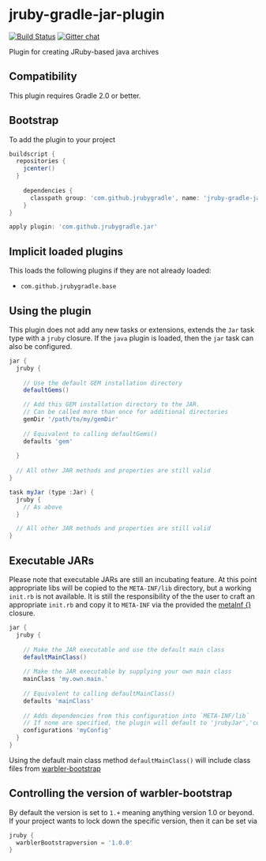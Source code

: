 jruby-gradle-jar-plugin
=======================

[![Build Status](https://buildhive.cloudbees.com/job/jruby-gradle/job/jruby-gradle-jar-plugin/badge/icon)](https://buildhive.cloudbees.com/job/jruby-gradle/job/jruby-gradle-jar-plugin/) [![Gitter chat](https://badges.gitter.im/jruby-gradle/jruby-gradle-plugin.png)](https://gitter.im/jruby-gradle/jruby-gradle-plugin)

Plugin for creating JRuby-based java archives


## Compatibility

This plugin requires Gradle 2.0 or better.

## Bootstrap

To add the plugin to your project
```groovy
buildscript {
  repositories {
    jcenter()
  }
  
    dependencies {
      classpath group: 'com.github.jrubygradle', name: 'jruby-gradle-jar-plugin', version: '0.1.1'
    }  
}

apply plugin: 'com.github.jrubygradle.jar'
```

## Implicit loaded plugins

This loads the following plugins if they are not already loaded:
+ `com.github.jrubygradle.base`

## Using the plugin

This plugin does not add any new tasks or extensions, extends the `Jar` task type with a `jruby` closure. If the `java` plugin
is loaded, then the `jar` task can also be configured.

```groovy
jar {
  jruby {
  
    // Use the default GEM installation directory
    defaultGems()

    // Add this GEM installation directory to the JAR.
    // Can be called more than once for additional directories
    gemDir '/path/to/my/gemDir'
    
    // Equivalent to calling defaultGems()
    defaults 'gem'
        
  }
  
  // All other JAR methods and properties are still valid
}

task myJar (type :Jar) {
  jruby {
    // As above
  }

  // All other JAR methods and properties are still valid
}

```

## Executable JARs

Please note that executable JARs are still an incubating feature. At this point appropriate libs will be copied
to the `META-INF/lib` directory, but a working `init.rb` is not available. It is still the responsibility of the
the user to craft an appropriate `init.rb` and copy it to `META-INF` via the provided the [metaInf {}](http://www.gradle.org/docs/current/dsl/org.gradle.api.tasks.bundling.Jar.html) closure.
 
 ```groovy
 jar {
   jruby {
   
     // Make the JAR executable and use the default main class
     defaultMainClass()
     
     // Make the JAR executable by supplying your own main class
     mainClass 'my.own.main.'
     
     // Equivalent to calling defaultMainClass()
     defaults 'mainClass'
     
     // Adds dependencies from this configuration into `META-INF/lib`
     // If none are specified, the plugin will default to 'jrubyJar','compile' & 'runtime'
     configurations 'myConfig'    
   }   
 }
```

Using the default main class method `defaultMainClass()` will include class files from 
[warbler-bootstrap](https://github.com/jruby-gradle/warbler-bootstrap) 


## Controlling the version of warbler-bootstrap

By default the version is set to `1.+` meaning anything version 1.0 or beyond. If your project wants to lock
down the specific version, then it can be set via

```groovy
jruby {
  warblerBootstrapversion = '1.0.0'
}
```

